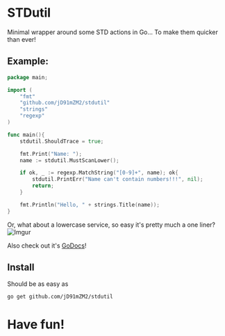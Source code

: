 # STDutil
Minimal wrapper around some STD actions in Go... To make them quicker than ever!

## Example:
```Go
package main;

import (
	"fmt"
	"github.com/jD91mZM2/stdutil"
	"strings"
	"regexp"
)

func main(){
	stdutil.ShouldTrace = true;

	fmt.Print("Name: ");
	name := stdutil.MustScanLower();

	if ok, _ := regexp.MatchString("[0-9]+", name); ok{
		stdutil.PrintErr("Name can't contain numbers!!!", nil);
		return;
	}

	fmt.Println("Hello, " + strings.Title(name));
}
```
Or, what about a lowercase service, so easy it's pretty much a one liner?  
![Imgur](http://i.imgur.com/8ChuRbw.png)

Also check out it's [GoDocs](https://godoc.org/github.com/LEGOlord208/stdutil)!

## Install
Should be as easy as
```
go get github.com/jD91mZM2/stdutil
```

# Have fun!
